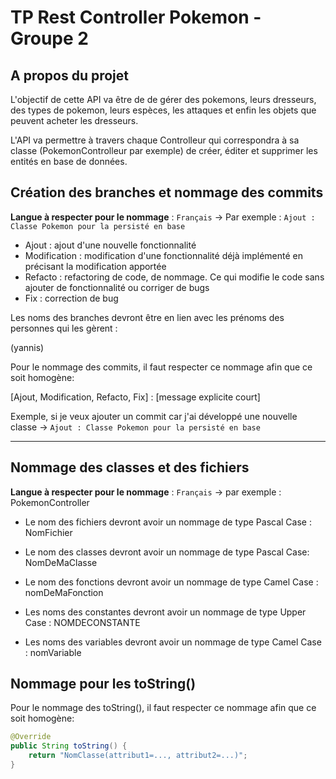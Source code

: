 # TP Rest Controller Pokemon - Groupe 2

## A propos du projet

L'objectif de cette API va être de de gérer des pokemons, leurs dresseurs, des types de pokemon, leurs espèces, les attaques et enfin les objets que peuvent acheter les dresseurs.

L'API va permettre à travers chaque Controlleur qui correspondra à sa classe (PokemonControlleur par exemple) de créer, éditer et supprimer les entités en base de données.

## Création des branches et nommage des commits

**Langue à respecter pour le nommage** : `Français` -> Par exemple : `Ajout : Classe Pokemon pour la persisté en base`

- Ajout : ajout d'une nouvelle fonctionnalité
- Modification : modification d'une fonctionnalité déjà implémenté en précisant la modification apportée
- Refacto : refactoring de code, de nommage. Ce qui modifie le code sans ajouter de fonctionnalité ou corriger de bugs
- Fix : correction de bug

Les noms des branches devront être en lien avec les prénoms des personnes qui les gèrent :

(yannis)

Pour le nommage des commits, il faut respecter ce nommage afin que ce soit homogène:

[Ajout, Modification, Refacto, Fix] : [message explicite court]

Exemple, si je veux ajouter un commit car j'ai développé une nouvelle classe -> 
`Ajout : Classe Pokemon pour la persisté en base`

---

## Nommage des classes et des fichiers

**Langue à respecter pour le nommage** : `Français` -> par exemple : PokemonController

- Le nom des fichiers devront avoir un nommage de type Pascal Case : NomFichier


- Le nom des classes devront avoir un nommage de type Pascal Case: NomDeMaClasse


- Le nom des fonctions devront avoir un nommage de type Camel Case : nomDeMaFonction


- Les noms des constantes devront avoir un nommage de type Upper Case : NOMDECONSTANTE


- Les noms des variables devront avoir un nommage de type Camel Case : nomVariable

## Nommage pour les toString()

Pour le nommage des toString(), il faut respecter ce nommage afin que ce soit homogène:

```java
@Override
public String toString() {
    return "NomClasse(attribut1=..., attribut2=...)";
}
```